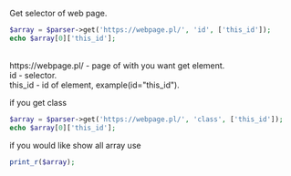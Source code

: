 Get selector of web page.

```php
$array = $parser->get('https://webpage.pl/', 'id', ['this_id']);
echo $array[0]['this_id'];
```
<br>
https://webpage.pl/ - page of with you want get element. <br>
id - selector. <br>
this_id - id of element, example(id="this_id").

if you get class
```php
$array = $parser->get('https://webpage.pl/', 'class', ['this_id']);
echo $array[0]['this_id'];
```

if you would like show all array use

```php
print_r($array);
```